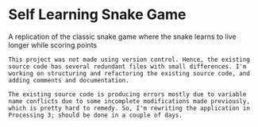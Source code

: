 # Self Learning Snake Game

A replication of the classic snake game where the snake learns to live longer while scoring points

```This project was not made using version control. Hence, the existing source code has several redundant files with small differences. I'm working on structuring and refactoring the existing source code, and adding comments and documentation.```

```The existing source code is producing errors mostly due to variable name conflicts due to some incomplete modifications made previously, which is pretty hard to remedy. So, I'm rewriting the application in Processing 3; should be done in a couple of days.```
